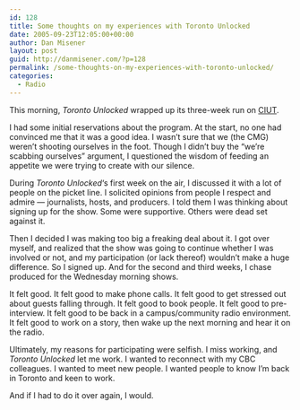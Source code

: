 ```yaml
---
id: 128
title: Some thoughts on my experiences with Toronto Unlocked
date: 2005-09-23T12:05:00+00:00
author: Dan Misener
layout: post
guid: http://danmisener.com/?p=128
permalink: /some-thoughts-on-my-experiences-with-toronto-unlocked/
categories:
  - Radio
---
```

This morning, _Toronto Unlocked_ wrapped up its three-week run on [CIUT](http://www.ciut.fm).

I had some initial reservations about the program. At the start, no one had convinced me that it was a good idea. I wasn&#8217;t sure that we (the CMG) weren&#8217;t shooting ourselves in the foot. Though I didn&#8217;t buy the &#8220;we&#8217;re scabbing ourselves&#8221; argument, I questioned the wisdom of feeding an appetite we were trying to create with our silence.

During _Toronto Unlocked_&#8216;s first week on the air, I discussed it with a lot of people on the picket line. I solicited opinions from people I respect and admire &#8212; journalists, hosts, and producers. I told them I was thinking about signing up for the show. Some were supportive. Others were dead set against it.

Then I decided I was making too big a freaking deal about it. I got over myself, and realized that the show was going to continue whether I was involved or not, and my participation (or lack thereof) wouldn&#8217;t make a huge difference. So I signed up. And for the second and third weeks, I chase produced for the Wednesday morning shows.

It felt good. It felt good to make phone calls. It felt good to get stressed out about guests falling through. It felt good to book people. It felt good to pre-interview. It felt good to be back in a campus/community radio environment. It felt good to work on a story, then wake up the next morning and hear it on the radio.

Ultimately, my reasons for participating were selfish. I miss working, and _Toronto Unlocked_ let me work. I wanted to reconnect with my CBC colleagues. I wanted to meet new people. I wanted people to know I&#8217;m back in Toronto and keen to work.

And if I had to do it over again, I would.